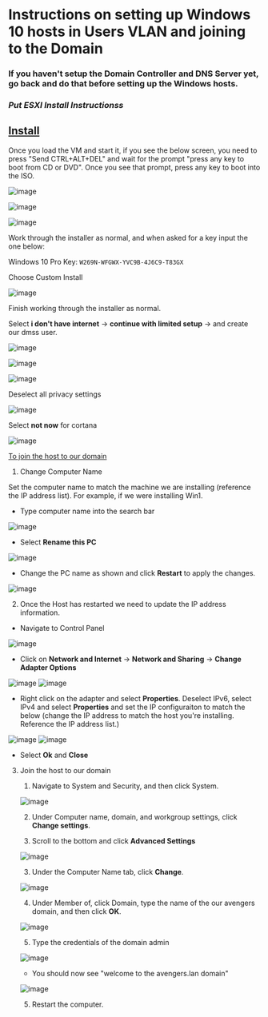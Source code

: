 # Instructions on setting up Windows 10 hosts in Users VLAN and joining to the Domain

### If you haven't setup the Domain Controller and DNS Server yet, go back and do that before setting up the Windows hosts.

### ***Put ESXI Install Instructionss***

## <b><u>Install</u></b>

Once you load the VM and start it, if you see the below screen, you need to press "Send CTRL+ALT+DEL" and wait for the prompt "press any key to boot from CD or DVD". Once you see that prompt, press any key to boot into the ISO.

![image](https://github.com/jonezy35/Training-Environment/blob/main/images/Screenshot%202023-03-19%20at%201.23.43%20PM.png?raw=true)

![image](https://github.com/jonezy35/Training-Environment/blob/main/images/Screenshot%202023-03-19%20at%201.23.58%20PM.png?raw=true)

![image](https://github.com/jonezy35/Training-Environment/blob/main/images/Screenshot%202023-03-19%20at%201.24.45%20PM.png?raw=true)

Work through the installer as normal, and when asked for a key input the one below:

Windows 10 Pro Key: `W269N-WFGWX-YVC9B-4J6C9-T83GX`

Choose Custom Install

![image](https://github.com/jonezy35/Training-Environment/blob/main/images/Screenshot%202023-03-19%20at%201.28.33%20PM.png?raw=true)

Finish working through the installer as normal.

Select **i don't have internet** -> **continue with limited setup** -> and create our dmss user.

![image](https://github.com/jonezy35/Training-Environment/blob/main/images/Screenshot%202023-03-19%20at%203.29.58%20PM.png?raw=true)

![image](https://github.com/jonezy35/Training-Environment/blob/main/images/Screenshot%202023-03-19%20at%203.30.09%20PM.png?raw=true)

![image](https://github.com/jonezy35/Training-Environment/blob/main/images/Screenshot%202023-03-19%20at%203.30.26%20PM.png?raw=true)

Deselect all privacy settings

![image](https://github.com/jonezy35/Training-Environment/blob/main/images/Screenshot%202023-03-19%20at%203.32.35%20PM.png?raw=true)

Select **not now** for cortana

![image](https://github.com/jonezy35/Training-Environment/blob/main/images/Screenshot%202023-03-19%20at%203.32.53%20PM.png?raw=true)



<u>To join the host to our domain</u>

1. Change Computer Name

Set the computer name to match the machine we are installing (reference the IP address list). For example, if we were installing Win1.

- Type computer name into the search bar

![image](https://github.com/jonezy35/Training-Environment/blob/main/images/Screenshot%202023-03-18%20at%209.52.21%20AM.png?raw=true)

- Select **Rename this PC**

![image](https://github.com/jonezy35/Training-Environment/blob/main/images/Screenshot%202023-03-18%20at%209.54.12%20AM.png?raw=true)

- Change the PC name as shown and click **Restart** to apply the changes.

![image](https://github.com/jonezy35/Training-Environment/blob/main/images/Screenshot%202023-03-18%20at%209.54.47%20AM.png?raw=true)

2. Once the Host has restarted we need to update the IP address information.

- Navigate to Control Panel

![image](https://github.com/jonezy35/Training-Environment/blob/main/images/Screenshot%202023-03-18%20at%2010.01.40%20AM.png?raw=true)

- Click on **Network and Internet** -> **Network and Sharing** -> **Change Adapter Options**

![image](https://github.com/jonezy35/Training-Environment/blob/main/images/Screenshot%202023-03-18%20at%2010.03.39%20AM.png?raw=true)
![image](https://github.com/jonezy35/Training-Environment/blob/main/images/Screenshot%202023-03-18%20at%2010.03.54%20AM.png?raw=true)

- Right click on the adapter and select **Properties**. Deselect IPv6, select IPv4 and select **Properties** and set the IP configuraiton to match the below (change the IP address to match the host you're installing. Reference the IP address list.)

![image](https://github.com/jonezy35/Training-Environment/blob/main/images/Screenshot%202023-03-18%20at%2010.04.16%20AM.png?raw=true)
![image](https://github.com/jonezy35/Training-Environment/blob/main/images/Screenshot%202023-03-18%20at%2010.06.05%20AM.png?raw=true)

- Select **Ok** and **Close**

3. Join the host to our domain

    1. Navigate to System and Security, and then click System.

    ![image](https://github.com/jonezy35/Training-Environment/blob/main/images/Screenshot%202023-03-18%20at%2010.11.51%20AM.png?raw=true)

    2. Under Computer name, domain, and workgroup settings, click **Change settings**.

    3. Scroll to the bottom and click **Advanced Settings**

    ![image](https://github.com/jonezy35/Training-Environment/blob/main/images/Screenshot%202023-03-18%20at%2010.12.45%20AM.png?raw=true)

    3. Under the Computer Name tab, click **Change**.

    ![image](https://github.com/jonezy35/Training-Environment/blob/main/images/Screenshot%202023-03-18%20at%2010.13.20%20AM.png?raw=true)

    4. Under Member of, click Domain, type the name of the our avengers domain, and then click **OK**.

    ![image](https://github.com/jonezy35/Training-Environment/blob/main/images/Screenshot%202023-03-18%20at%2010.14.13%20AM.png?raw=true)

    5. Type the credentials of the domain admin

    ![image](https://github.com/jonezy35/Training-Environment/blob/main/images/Screenshot%202023-03-18%20at%2010.15.02%20AM.png?raw=true)

    - You should now see "welcome to the avengers.lan domain"

    ![image](https://github.com/jonezy35/Training-Environment/blob/main/images/Screenshot%202023-03-18%20at%2010.15.24%20AM.png?raw=true)

    5. Restart the computer.